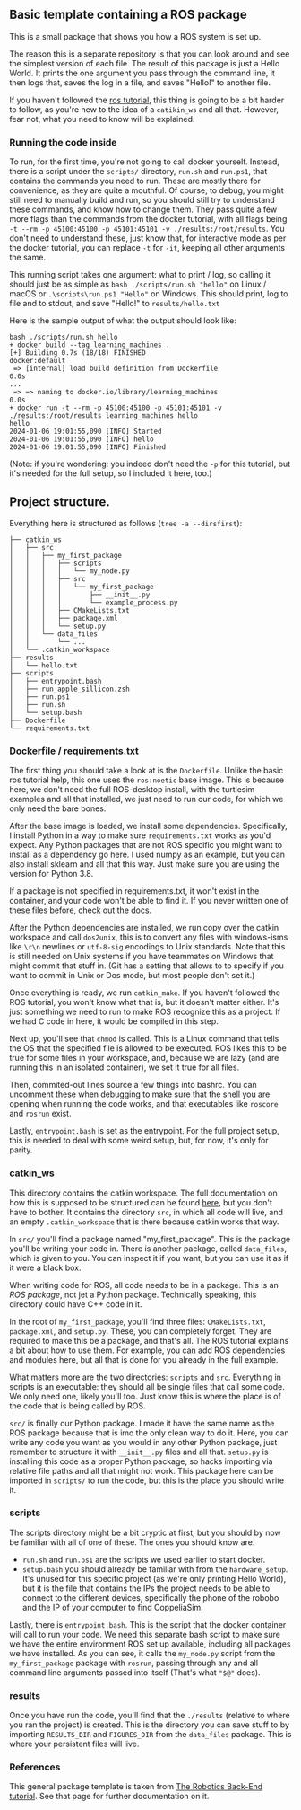 ## Basic template containing a ROS package

This is a small package that shows you how a ROS system is set up.

The reason this is a separate repository is that you can look around and see the simplest version of each file. The result of this package is just a Hello World. It prints the one argument you pass through the command line, it then logs that, saves the log in a file, and saves "Hello!" to another file.

If you haven't followed the [ros tutorial](https://github.com/ci-group/learning_machines_robobo/tree/master/examples/ros_tutorial_help), this thing is going to be a bit harder to follow, as you're new to the idea of a `catikin_ws` and all that. However, fear not, what you need to know will be explained.

### Running the code inside

To run, for the first time, you're not going to call docker yourself. Instead, there is a script under the `scripts/` directory, `run.sh` and `run.ps1`, that contains the commands you need to run. These are mostly there for convenience, as they are quite a mouthful. Of course, to debug, you might still need to manually build and run, so you should still try to understand these commands, and know how to change them. They pass quite a few more flags than the commands from the docker tutorial, with all flags being `-t --rm -p 45100:45100 -p 45101:45101 -v ./results:/root/results`. You don't need to understand these, just know that, for interactive mode as per the docker tutorial, you can replace `-t` for `-it`, keeping all other arguments the same.

This running script takes one argument: what to print / log, so calling it should just be as simple as `bash ./scripts/run.sh "hello"` on Linux / macOS or `.\scripts\run.ps1 "Hello"` on Windows. This should print, log to file and to stdout, and save "Hello!" to `results/hello.txt`

Here is the sample output of what the output should look like:

```
bash ./scripts/run.sh hello
+ docker build --tag learning_machines .
[+] Building 0.7s (18/18) FINISHED                        docker:default
 => [internal] load build definition from Dockerfile                0.0s
...
 => => naming to docker.io/library/learning_machines                0.0s
+ docker run -t --rm -p 45100:45100 -p 45101:45101 -v ./results:/root/results learning_machines hello
hello
2024-01-06 19:01:55,090 [INFO] Started
2024-01-06 19:01:55,090 [INFO] hello
2024-01-06 19:01:55,090 [INFO] Finished
```

(Note: if you're wondering: you indeed don't need the `-p` for this tutorial, but it's needed for the full setup, so I included it here, too.)

## Project structure.

Everything here is structured as follows (`tree -a --dirsfirst`):

```
├── catkin_ws
│   ├── src
│   │   ├── my_first_package
│   │   │   ├── scripts
│   │   │   │   └── my_node.py
│   │   │   ├── src 
│   │   │   │   └── my_first_package
│   │   │   │       ├── __init__.py
│   │   │   │       └── example_process.py
│   │   │   ├── CMakeLists.txt
│   │   │   ├── package.xml
│   │   │   └── setup.py
│   │   └── data_files
│   │       └── ...
│   └── .catkin_workspace
├── results
│   └── hello.txt
├── scripts
│   ├── entrypoint.bash
│   ├── run_apple_sillicon.zsh
│   ├── run.ps1
│   ├── run.sh
│   └── setup.bash
├── Dockerfile
└── requirements.txt
```

### Dockerfile / requirements.txt

The first thing you should take a look at is the `Dockerfile`. Unlike the basic ros tutorial help, this one uses the `ros:noetic` base image. This is because here, we don't need the full ROS-desktop install, with the turtlesim examples and all that installed, we just need to run our code, for which we only need the bare bones.

After the base image is loaded, we install some dependencies. Specifically, I install Python in a way to make sure `requirements.txt` works as you'd expect. Any Python packages that are not ROS specific you might want to install as a dependency go here. I used numpy as an example, but you can also install sklearn and all that this way. Just make sure you are using the version for Python 3.8.

If a package is not specified in requirements.txt, it won't exist in the container, and your code won't be able to find it. If you never written one of these files before, check out the [docs](https://pip.pypa.io/en/stable/reference/requirements-file-format/).

After the Python dependencies are installed, we run copy over the catkin workspace and call `dos2unix`, this is to convert any files with windows-isms like `\r\n` newlines or `utf-8-sig` encodings to Unix standards. Note that this is still needed on Unix systems if you have teammates on Windows that might commit that stuff in. (Git has a setting that allows to to specify if you want to commit in Unix or Dos mode, but most people don't set it.)

Once everything is ready, we run `catkin_make`. If you haven't followed the ROS tutorial, you won't know what that is, but it doesn't matter either. It's just something we need to run to make ROS recognize this as a project. If we had C code in here, it would be compiled in this step.

Next up, you'll see that `chmod` is called. This is a Linux command that tells the OS that the specified file is allowed to be executed. ROS likes this to be true for some files in your workspace, and, because we are lazy (and are running this in an isolated container), we set it true for all files.

Then, commited-out lines source a few things into bashrc. You can uncomment these when debugging to make sure that the shell you are opening when running the code works, and that executables like `roscore` and `rosrun` exist.

Lastly, `entrypoint.bash` is set as the entrypoint. For the full project setup, this is needed to deal with some weird setup, but, for now, it's only for parity.

### catkin_ws

This directory contains the catkin workspace. The full documentation on how this is supposed to be structured can be found [here](http://wiki.ros.org/catkin/workspaces), but you don't have to bother. It contains the directory `src`, in which all code will live, and an empty `.catkin_workspace` that is there because catkin works that way.

In `src/` you'll find a package named "my_first_package". This is the package you'll be writing your code in. There is another package, called `data_files`, which is given to you. You can inspect it if you want, but you can use it as if it were a black box.

When writing code for ROS, all code needs to be in a package. This is an _ROS package_, not jet a Python package. Technically speaking, this directory could have C++ code in it.

In the root of `my_first_package`, you'll find three files: `CMakeLists.txt`, `package.xml`, and `setup.py`. These, you can completely forget. They are required to make this be a package, and that's all. The ROS tutorial explains a bit about how to use them. For example, you can add ROS dependencies and modules here, but all that is done for you already in the full example.

What matters more are the two directories: `scripts` and `src`. Everything in scripts is an executable: they should all be single files that call some code. We only need one, likely you'll too. Just know this is where the place is of the code that is being called by ROS.

`src/` is finally our Python package. I made it have the same name as the ROS package because that is imo the only clean way to do it. Here, you can write any code you want as you would in any other Python package, just remember to structure it with `__init__.py` files and all that. `setup.py` is installing this code as a proper Python package, so hacks importing via relative file paths and all that might not work. This package here can be imported in `scripts/` to run the code, but this is the place you should write it.

### scripts

The scripts directory might be a bit cryptic at first, but you should by now be familiar with all of one of these. The ones you should know are.

- `run.sh` and `run.ps1` are the scripts we used earlier to start docker.
- `setup.bash` you should already be familiar with from the `hardware_setup`. It's unused for this specific project (as we're only printing Hello World), but it is the file that contains the IPs the project needs to be able to connect to the different devices, specifically the phone of the robobo and the IP of your computer to find CoppeliaSim.

Lastly, there is `entrypoint.bash`. This is the script that the docker container will call to run your code. We need this separate bash script to make sure we have the entire environment ROS set up available, including all packages we have installed. As you can see, it calls the `my_node.py` script from the `my_first_package` package with `rosrun`, passing through any and all command line arguments passed into itself (That's what `"$@"` does).

### results

Once you have run the code, you'll find that the `./results` (relative to where you ran the project) is created. This is the directory you can save stuff to by importing `RESULTS_DIR` and `FIGURES_DIR` from the `data_files` package. This is where your persistent files will live.

### References

This general package template is taken from [The Robotics Back-End tutorial](https://roboticsbackend.com/ros-import-python-module-from-another-package/). See that page for further documentation on it.
